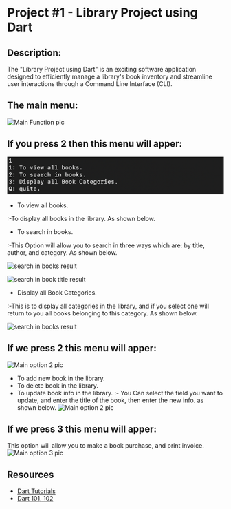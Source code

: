 # Project #1 - Library Project using Dart

## Description:

The "Library Project using Dart" is an exciting software application designed to efficiently manage a library's book inventory and streamline user interactions through a Command Line Interface (CLI). 

## The main menu:
![Main Function pic](../Project-dart-1/assest/Main.png)  


## If you press 2 then this menu will apper:
![Main option 1 pic](/assest/Main1.png)  


- To view all books.  

:-To display all books in the library. As shown below.  

- To search in books.  

:-This Option will allow you to search in three ways which are: by title, author, and category. As shown below.  

![search in books result](../Project-dart-1/assest/searchOption.png)  

![search in book title result ](../Project-dart-1/assest/bookTitle.png)  

- Display all Book Categories.  

:-This is to display all categories in the library, and if you select one will return to you all books belonging to this category. As shown below.  

![search in books result](../Project-dart-1/assest/Categories.png)  


## If we press 2 this menu will apper:
![Main option 2 pic](../Project-dart-1/assest/Main2.png)  


- To add new book in the library.
- To delete book in the library.
- To update book info in the library. 
:- You Can select the field you want to update, and enter the title of the book, then enter the new info. as shown below.
![Main option 2 pic](../Project-dart-1/assest/updatebookinfo.png)  



## If we press 3 this menu will apper:  

This option will allow you to make a book purchase, and print invoice.
![Main option 3 pic](../Project-dart-1/assest/purchase.png)  




## Resources

- [Dart Tutorials](https://dart.dev/tutorials)
- [Dart 101, 102](https://satr.codes/courses/)